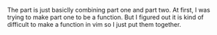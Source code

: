 The part is just basiclly combining part one and part two. At first, I was trying to make part one to be a function. 
But I figured out it is kind of difficult to make a function in vim so I just put them together.


